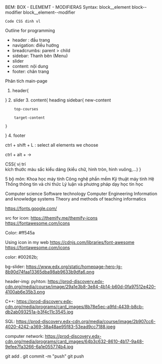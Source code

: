 BEM: BOX - ELEMEMT - MODIFIERAS
    Syntax: 
    block__element
    block--modifier
    block__element--modifier


```
Code CSS dinh vl
```
Outline for programming 
- header : đầu trang
- navigation: điều hướng
- breadcrumbs: parent > child
- sidebar: Thanh bên (Menu)
- slider
- content: nội dung
- footer: chân trang

Phân tích main-page
1. header{

}
2. slider
3. content{
    heading
    sidebar{
        new-content

        top-courses

        target-content

    }
    
}
4. footer

ctrl + shift + L : select all elements we choose

ctrl + alt + -> 


CSS{
    vị trí  
    kích thước
    màu sắc
    kiểu dáng (kiểu chữ, hình tròn, hình vuông,...)
}

5 bộ môn: 
Khoa học máy tính
Công nghệ phần mềm
Kỹ thuật máy tính
Hệ Thống thông tin và chi thức
Lý luận và phương pháp dạy học tin học

Computer science
Software technology
Computer Engineering
Information and knowledge systems
Theory and methods of teaching informatics

https://fonts.google.com/       

src for icon: 
https://themify.me/themify-icons
https://fontawesome.com/icons

Color:
#ff545a

Using icon in my web
https://cdnjs.com/libraries/font-awesome
https://fontawesome.com/icons

color: #00262b;

bg-slider: https://www.edx.org/static/homepage-hero-lg-8b90d74faa13365dba98ab9633b9dfa6.png

header-img: pyhton: https://prod-discovery.edx-cdn.org/media/course/image/29a1e3b8-3e84-4b14-b60d-0fa97512e420-4100ab6e35b3.png

C++: https://prod-discovery.edx-cdn.org/media/programs/card_images/8b78e5ec-a9fd-4439-b8cb-db2ab093251a-b3f4c11c3545.jpg

SQL: https://prod-discovery.edx-cdn.org/media/course/image/2b907cc6-4020-4242-a369-38a48ae95f83-53ead9cc7188.jpeg   

computer network: https://prod-discovery.edx-cdn.org/media/programs/card_images/64b3c632-8610-4b17-9a48-9efee7fa3266-6a1e055774b4.jpg


git add .
git commit -m "push"
git push


